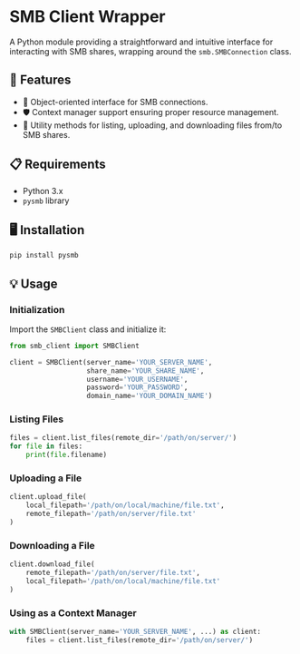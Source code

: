 # SMB Client Wrapper

A Python module providing a straightforward and intuitive interface for interacting with SMB shares, wrapping around the `smb.SMBConnection` class.

## 🚀 Features

- 🧩 Object-oriented interface for SMB connections.
- 🛡 Context manager support ensuring proper resource management.
- 📁 Utility methods for listing, uploading, and downloading files from/to SMB shares.

## 📋 Requirements

- Python 3.x
- `pysmb` library

## 🖥 Installation

```bash
pip install pysmb
```

## 💡 Usage

### Initialization

Import the `SMBClient` class and initialize it:
```python
from smb_client import SMBClient

client = SMBClient(server_name='YOUR_SERVER_NAME',
                   share_name='YOUR_SHARE_NAME',
                   username='YOUR_USERNAME',
                   password='YOUR_PASSWORD',
                   domain_name='YOUR_DOMAIN_NAME')
```

### Listing Files

```python
files = client.list_files(remote_dir='/path/on/server/')
for file in files:
    print(file.filename)
```

### Uploading a File

```python
client.upload_file(
    local_filepath='/path/on/local/machine/file.txt',
    remote_filepath='/path/on/server/file.txt'
)
```

### Downloading a File

```python
client.download_file(
    remote_filepath='/path/on/server/file.txt',
    local_filepath='/path/on/local/machine/file.txt'
)
```

### Using as a Context Manager

```python
with SMBClient(server_name='YOUR_SERVER_NAME', ...) as client:
    files = client.list_files(remote_dir='/path/on/server/')
```

